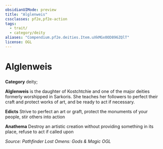 ```yaml
---
obsidianUIMode: preview
title: "Alglenweis"
cssclasses: pf2e,pf2e-action
tags:
  - trait/
  - category/deity
aliases: "Compendium.pf2e.deities.Item.uXkMGx0OD896ZQlT"
license: OGL
---
```

# Alglenweis

### 

**Category** deity; 




**Alglenweis** is the daughter of Kostchtchie and one of the major deities formerly worshipped in Sarkoris. She teaches her followers to perfect their craft and protect works of art, and be ready to act if necessary.

**Edicts** Strive to perfect an art or graft, protect the monuments of your people, stir others into action

**Anathema** Destroy an artistic creation without providing something in its place, refuse to act if called upon

*Source: Pathfinder Lost Omens: Gods & Magic*
*OGL*